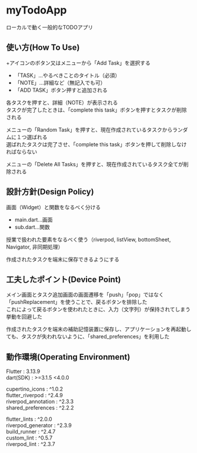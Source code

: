 # myTodoApp

ローカルで動く一般的なTODOアプリ

## 使い方(How To Use)

+アイコンのボタン又はメニューから「Add Task」を選択する  
 - 「TASK」...やるべきことのタイトル（必須）  
 - 「NOTE」...詳細など（無記入でも可）  
 - 「ADD TASK」ボタン押すと追加される  

各タスクを押すと、詳細（NOTE）が表示される  
タスクが完了したときは、「complete this task」ボタンを押すとタスクが削除される  

メニューの「Random Task」を押すと、現在作成されているタスクからランダムに１つ選ばれる  
選ばれたタスクは完了させ、「complete this task」ボタンを押して削除しなければならない  

メニューの「Delete All Tasks」を押すと、現在作成されているタスク全てが削除される

## 設計方針(Design Policy)

画面（Widget）と関数をなるべく分ける  
 - main.dart...画面  
 - sub.dart...関数  

授業で扱われた要素をなるべく使う（riverpod, listView, bottomSheet, Navigator, 非同期処理）  

作成されたタスクを端末に保存できるようにする

## 工夫したポイント(Device Point)

メイン画面とタスク追加画面の画面遷移を「push」「pop」ではなく「pushReplacement」を使うことで、戻るボタンを排除した  
これによって戻るボタンを使われたときに、入力（文字列）が保持されてしまう挙動を回避した  

作成されたタスクを端末の補助記憶装置に保存し、アプリケーションを再起動しても、タスクが失われないように、「shared_preferences」を利用した

## 動作環境(Operating Environment)

Flutter : 3.13.9  
dart(SDK) : >=3.1.5 <4.0.0  

cupertino_icons : ^1.0.2  
flutter_riverpod : ^2.4.9  
riverpod_annotation : ^2.3.3  
shared_preferences : ^2.2.2  

flutter_lints : ^2.0.0  
riverpod_generator : ^2.3.9  
build_runner : ^2.4.7  
custom_lint : ^0.5.7  
riverpod_lint : ^2.3.7
